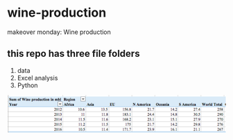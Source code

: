 # wine-production
makeover monday: Wine production

## this repo has three file folders
1) data
2) Excel analysis
3) Python

![](https://github.com/jkoo9/wine-production/blob/master/images/Wine-%20production%20-%20pivot%201.png)
